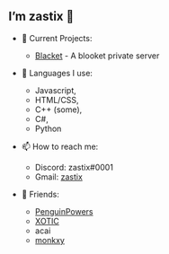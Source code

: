 ## I’m zastix 👋

- 👀 Current Projects:
  - [Blacket](https://blacket.org/) - A blooket private server
  
- 🌱 Languages I use:
  - Javascript,
  - HTML/CSS,
  - C++ (some),
  - C#,
  - Python
  
- 📫 How to reach me:
  - Discord: zastix#0001
  - Gmail: [zastix](https://mail.google.com/mail/?view=cm&fs=1&to=zastix@zastix.club&su=Contact%20Me)

- 👥 Friends:
  - [PenguinPowers](https://github.com/penguinblook/)
  - [XOTIC](https://github.com/xotlc)
  - acai
  - [monkxy](https://github.com/monkxy)
